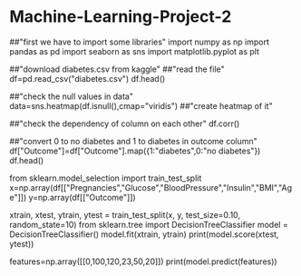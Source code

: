 # Machine-Learning-Project-2
##"first we have to import some  libraries"
import numpy as np
import pandas as pd
import seaborn as sns
import matplotlib.pyplot as plt

##"download diabetes.csv from kaggle"
##"read the file"
df=pd.read_csv("diabetes.csv")
df.head()

##"check the null values in data"
data=sns.heatmap(df.isnull(),cmap="viridis")
##"create heatmap of it"

##"check the dependency of column on each other"
df.corr()

##"convert 0 to no diabetes and 1 to diabetes in outcome column"
df["Outcome"]=df["Outcome"].map({1:"diabetes",0:"no diabetes"})
df.head()

from sklearn.model_selection import train_test_split
x=np.array(df[["Pregnancies","Glucose","BloodPressure","Insulin","BMI","Age"]])
y=np.array(df[["Outcome"]])

xtrain, xtest, ytrain, ytest = train_test_split(x, y, test_size=0.10, random_state=10)
from sklearn.tree import DecisionTreeClassifier
model = DecisionTreeClassifier()
model.fit(xtrain, ytrain)
print(model.score(xtest, ytest))

features=np.array([[0,100,120,23,50,20]])
print(model.predict(features))
